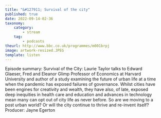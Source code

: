 ```yaml
---
title: "&#127911; Survival of the city"
published: true
date: 2022-09-14-02-36
taxonomy:
    category:
        - stream
    tag:
        - podcasts
theurl: http://www.bbc.co.uk/programmes/m001brpj
image: artwork-resized.JPEG
template: listen
---
```


Episode summary: Survival of the City: Laurie Taylor talks to Edward Glaeser, Fred and Eleanor Glimp Professor of Economics at Harvard University and author of a study examining the future of urban life at a time when the pandemic has exposed failures of governance. Whilst cities have been engines for creativity and wealth, they have also, of late, exposed deep inequities in health care and education and advances in technology mean many can opt out of city life as never before. So are we moving to a post urban world? Or will the city continue to thrive and re-invent itself? Producer: Jayne Egerton
